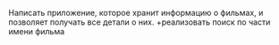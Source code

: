 Написать приложение,
которое хранит информацию о фильмах,
и позволяет получaть все детали о них.
+реализовать поиск по части имени фильма

